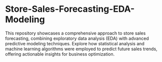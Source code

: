 # Store-Sales-Forecasting-EDA-Modeling
This repository showcases a comprehensive approach to store sales forecasting, combining exploratory data analysis (EDA) with advanced predictive modeling techniques. Explore how statistical analysis and machine learning algorithms were employed to predict future sales trends, offering actionable insights for business optimization.
